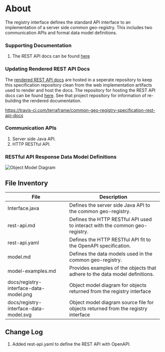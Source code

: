 # About
The registry interface defines the standard API interface to an implementation of a server side common geo-registry. This includes two communication APIs and formal data model definitions.

### Supporting Documentation
1. The REST API docs can be found [here](https://terraframe.github.io/common-geo-registry-specification-rest-api-docs/#)

### Updating Rendered REST API Docs
The [rendered REST API docs](https://terraframe.github.io/common-geo-registry-specification-rest-api-docs/#) are hosted in a seperate repository to keep this specification repository clean from the web implementation artifacts used to render and host the docs. The repository for hosting the REST API docs can be found [here](https://github.com/terraframe/common-geo-registry-specification-rest-api-docs). See that project repository for information of re-building the rendered documentation.

https://travis-ci.com/terraframe/common-geo-registry-specification-rest-api-docs

### Communication APIs
1.  Server side Java API. 
2.  HTTP RESTful API. 

### RESTful API Response Data Model Definitions

![Object Model Diagram](https://github.com/terraframe/common-geo-registry-specification/blob/master/1.0/registry-interface/docs/registry-interface-data-model.png)

## File Inventory
|  File  |  Description  |
|---|---|
|  Interface.java  |  Defines the server side Java API to the common geo-registry.  |
|  rest-api.md  |  Defines the HTTP RESTful API used to interact with the common geo-registry.  |
|  rest-api.yaml  |  Defines the HTTP RESTful API fit to the OpenAPI specification.  |
|  model.md  |  Defines the data models used in the common geo-registry.  |
|  model-examples.md  |  Provides examples of the objects that adhere to the data model definitions.  |
| docs/registry-interface-data-model.png | Object model diagram for objects returned from the registry interface |
| docs/registry-interface-data-model.svg | Object model diagram source file for objects returned from the registry interface |


## Change Log
1. Added rest-api.yaml to define the REST API with OpenAPI. 
